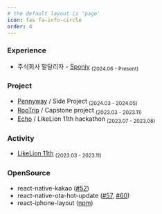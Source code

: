 ```yaml
---
# the default layout is 'page'
icon: fas fa-info-circle
order: 4
---
```


### Experience

- 주식회사 말달리자 - [Sponjy](https://github.com/dalliza) <sub>(2024.06 - Present)</sub>

### Project

- [Pennyway](https://github.com/CollaBu/pennyway-client-webview) / Side Project <sub>(2024.03 - 2024.05)</sub>
- [RooTrip](https://github.com/BangDori/RooTrip-Front) / Capstone project <sub>(2023.03 - 2023.11)</sub>
- [Echo](https://github.com/BangDori/Echo-FE) / LikeLion 11th hackathon <sub>(2023.07 - 2023.08)</sub>

### Activity

- [LikeLion 11th](https://github.com/BangDori/LIKELION-11th) <sub>(2023.03 - 2023.11)</sub>

### OpenSource

- react-native-kakao ([#52](https://github.com/mym0404/react-native-kakao/pull/52))
- react-native-ota-hot-update ([#57](https://github.com/vantuan88291/react-native-ota-hot-update/pull/57), [#60](https://github.com/vantuan88291/react-native-ota-hot-update/pull/60))
- react-iphone-layout ([npm](https://www.npmjs.com/package/react-iphone-layout))
